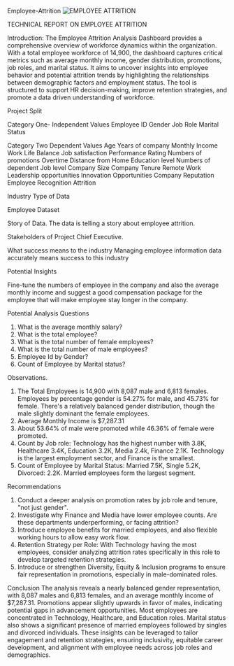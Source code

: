 Employee-Attrition
![EMPLOYEE ATTRITION](https://github.com/user-attachments/assets/69da44aa-9232-4d17-8ab1-8023084ef1a3)


TECHNICAL REPORT ON EMPLOYEE ATTRITION

Introduction:
The Employee Attrition Analysis Dashboard provides a comprehensive overview of workforce dynamics within the organization. With a total employee workforce of 14,900, the dashboard captures critical metrics such as average monthly income, gender distribution, promotions, job roles, and marital status. It aims to uncover insights into employee behavior and potential attrition trends by highlighting the relationships between demographic factors and employment status. The tool is structured to support HR decision-making, improve retention strategies, and promote a data driven understanding of workforce.

Project Split

Category One- Independent Values
Employee ID
Gender 
Job Role
Marital Status

Category Two Dependent Values
Age 
Years of company 
Monthly Income
Work Life Balance
Job satisfaction 
Performance Rating
Numbers of promotions
Overtime 
Distance from Home
Education level
Numbers of dependent
Job level
Company Size 
Company Tenure
Remote Work
Leadership opportunities
Innovation Opportunities
Company Reputation
Employee Recognition
Attrition

Industry Type of Data

Employee Dataset

Story of Data.
The data is telling a story about employee attrition.

Stakeholders of Project
Chief Executive.

What success means to the industry
Managing employee information data accurately means success to this industry

Potential Insights

Fine-tune the numbers of employee in the company and also the average monthly income and suggest a good compensation package for the employee that will make employee stay longer in the company.

Potential Analysis Questions
1. What is the average monthly salary?
2. What is the total employee?
3. What is the total number of female employees?
4. What is the total number of male employees?
5. Employee Id by Gender?
6. Count of Employee by Marital status?

Observations.
1. The Total Employees is 14,900 with 8,087 male and 6,813 females. Employees by percentage gender is 54.27% for male, and 45.73% for female. There's a relatively balanced gender distribution, though the male slightly dominant the female employees.
2. Average Monthly Income is $7,287.31
3. About 53.64% of male were promoted while 46.36% of female were promoted.
4. Count by Job role: Technology has the highest number with 3.8K, Healthcare 3.4K, Education 3.2K, Media 2.4k, Finance 2.1K. Technology is the largest employment sector, and Finance is the smallest.
5. Count of Employee by Marital Status: Married 7.5K, Single 5.2K, Divorced: 2.2K.
Married employees form the largest segment.

Recommendations
1. Conduct a deeper analysis on promotion rates by job role and tenure, "not just gender".
2.  Investigate why Finance and Media have lower employee counts. Are these departments underperforming, or facing attrition?
3. Introduce employee benefits for married employees, and also flexible working hours to allow easy work flow. 
4. Retention Strategy per Role: With Technology having the most employees, consider analyzing attrition rates specifically in this role to develop targeted retention strategies.
5. Introduce or strengthen Diversity, Equity & Inclusion programs to ensure fair representation in promotions, especially in male-dominated roles.

Conclusion
The analysis reveals a nearly balanced gender representation, with 8,087 males and 6,813 females, and an average monthly income of $7,287.31. Promotions appear slightly upwards in favor of males, indicating potential gaps in advancement opportunities. Most employees are concentrated in Technology, Healthcare, and Education roles. Marital status also shows a significant presence of married employees followed by singles and divorced individuals. These insights can be leveraged to tailor engagement and retention strategies, ensuring inclusivity, equitable career development, and alignment with employee needs across job roles and demographics.

